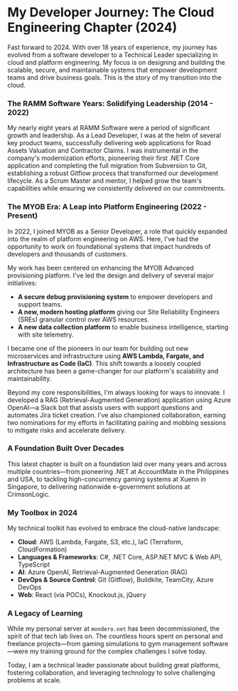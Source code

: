 # My Developer Journey: The Cloud Engineering Chapter (2024)

Fast forward to 2024. With over 18 years of experience, my journey has evolved from a software developer to a Technical Leader specializing in cloud and platform engineering. My focus is on designing and building the scalable, secure, and maintainable systems that empower development teams and drive business goals. This is the story of my transition into the cloud.

### The RAMM Software Years: Solidifying Leadership (2014 - 2022)

My nearly eight years at RAMM Software were a period of significant growth and leadership. As a Lead Developer, I was at the helm of several key product teams, successfully delivering web applications for Road Assets Valuation and Contractor Claims. I was instrumental in the company's modernization efforts, pioneering their first .NET Core application and completing the full migration from Subversion to Git, establishing a robust Gitflow process that transformed our development lifecycle. As a Scrum Master and mentor, I helped grow the team's capabilities while ensuring we consistently delivered on our commitments.

### The MYOB Era: A Leap into Platform Engineering (2022 - Present)

In 2022, I joined MYOB as a Senior Developer, a role that quickly expanded into the realm of platform engineering on AWS. Here, I've had the opportunity to work on foundational systems that impact hundreds of developers and thousands of customers.

My work has been centered on enhancing the MYOB Advanced provisioning platform. I've led the design and delivery of several major initiatives:
*   **A secure debug provisioning system** to empower developers and support teams.
*   **A new, modern hosting platform** giving our Site Reliability Engineers (SREs) granular control over AWS resources.
*   **A new data collection platform** to enable business intelligence, starting with site telemetry.

I became one of the pioneers in our team for building out new microservices and infrastructure using **AWS Lambda, Fargate, and Infrastructure as Code (IaC)**. This shift towards a loosely coupled architecture has been a game-changer for our platform's scalability and maintainability.

Beyond my core responsibilities, I'm always looking for ways to innovate. I developed a RAG (Retrieval-Augmented Generation) application using Azure OpenAI—a Slack bot that assists users with support questions and automates Jira ticket creation. I've also championed collaboration, earning two nominations for my efforts in facilitating pairing and mobbing sessions to mitigate risks and accelerate delivery.

### A Foundation Built Over Decades

This latest chapter is built on a foundation laid over many years and across multiple countries—from pioneering .NET at AccountMate in the Philippines and USA, to tackling high-concurrency gaming systems at Xuenn in Singapore, to delivering nationwide e-government solutions at CrimsonLogic.

### My Toolbox in 2024

My technical toolkit has evolved to embrace the cloud-native landscape:
*   **Cloud**: AWS (Lambda, Fargate, S3, etc.), IaC (Terraform, CloudFormation)
*   **Languages & Frameworks**: C#, .NET Core, ASP.NET MVC & Web API, TypeScript
*   **AI**: Azure OpenAI, Retrieval-Augmented Generation (RAG)
*   **DevOps & Source Control**: Git (Gitflow), Buildkite, TeamCity, Azure DevOps
*   **Web**: React (via POCs), Knockout.js, jQuery

### A Legacy of Learning

While my personal server at `mondero.net` has been decommissioned, the spirit of that tech lab lives on. The countless hours spent on personal and freelance projects—from gaming simulations to gym management software—were my training ground for the complex challenges I solve today.

Today, I am a technical leader passionate about building great platforms, fostering collaboration, and leveraging technology to solve challenging problems at scale.
